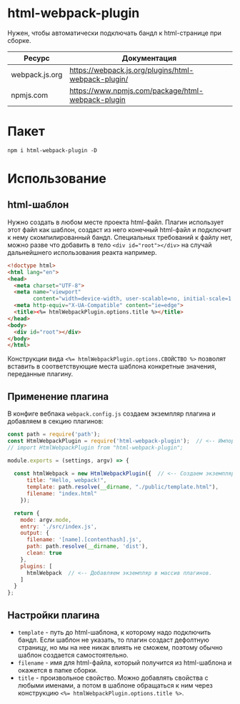 # html-webpack-plugin

Нужен, чтобы автоматически подключать бандл к html-странице при сборке.

| Ресурс         | Документация                                        |
| -------------- | --------------------------------------------------- |
| webpack.js.org | https://webpack.js.org/plugins/html-webpack-plugin/ |
| npmjs.com      | https://www.npmjs.com/package/html-webpack-plugin   |

# Пакет

```
npm i html-webpack-plugin -D
```

# Использование

## html-шаблон

Нужно создать в любом месте проекта html-файл. Плагин использует этот файл как шаблон, создаст из него конечный html-файл и подключит к нему скомпилированный бандл. Специальных требований к файлу нет, можно разве что добавить в тело `<div id="root"></div>` на случай дальнейшнего использования реакта например.

```html
<!doctype html>
<html lang="en">
<head>
  <meta charset="UTF-8">
  <meta name="viewport"
        content="width=device-width, user-scalable=no, initial-scale=1.0, maximum-scale=1.0, minimum-scale=1.0">
  <meta http-equiv="X-UA-Compatible" content="ie=edge">
  <title><%= htmlWebpackPlugin.options.title %></title>
</head>
<body>
  <div id="root"></div>
</body>
</html>
```

Конструкции вида `<%= htmlWebpackPlugin.options.СВОЙСТВО %>` позволят вставить в соответствующие места шаблона конкретные значения, переданные плагину.

## Применение плагина

В конфиге вебпака `webpack.config.js` создаем экземпляр плагина и добавляем в секцию плагинов:

```js
const path = require('path');
const HtmlWebpackPlugin = require('html-webpack-plugin');  // <-- Импортируем плагин.
// import HtmlWebpackPlugin from "html-webpack-plugin";

module.exports = (settings, argv) => {
    
  const htmlWebpack = new HtmlWebpackPlugin({  // <-- Создаем экземпляр плагина и задаем его настройки.
      title: "Hello, webpack!",
      template: path.resolve(__dirname, "./public/template.html"),
      filename: "index.html"
    });

  return {
    mode: argv.mode,
    entry: './src/index.js',
    output: {
      filename: '[name].[contenthash].js',
      path: path.resolve(__dirname, 'dist'),
      clean: true
    },
    plugins: [
      htmlWebpack  // <-- Добавляем экземпляр в массив плагинов.
    ]
  }
};
```

## Настройки плагина

* `template` - путь до html-шаблона, к которому надо подключить бандл. Если шаблон не указать, то плагин создаст дефолтную страницу, но мы на нее никак влиять не сможем, поэтому обычно шаблон создается самостоятельно.
* `filename` - имя для html-файла, который получится из html-шаблона и окажется в папке сборки.
* `title` - произвольное свойство. Можно добавлять свойства с любыми именами, а потом в шаблоне обращаться к ним через конструкцию `<%= htmlWebpackPlugin.options.title %>`.

